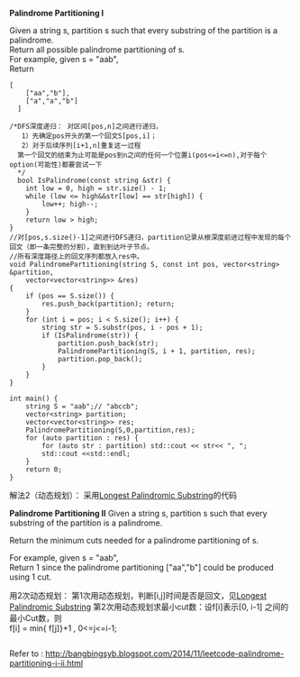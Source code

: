 **Palindrome Partitioning I**

Given a string s, partition s such that every substring of the partition is a palindrome.  
Return all possible palindrome partitioning of s.  
For example, given s = "aab",  
Return    
```
[
    ["aa","b"],
    ["a","a","b"]
  ]
```  

```
/*DFS深度递归： 对区间[pos,n]之间进行递归，
   1）先确定pos开头的第一个回文S[pos,i]；
   2）对于后续序列[i+1,n]重复这一过程
  第一个回文的结束为止可能是pos到n之间的任何一个位置i(pos<=i<=n),对于每个option(可能性)都要尝试一下
  */
  bool IsPalindrome(const string &str) {
	int low = 0, high = str.size() - 1;
	while (low <= high&&str[low] == str[high]) {
		low++; high--;
	}
	return low > high;
}
//对[pos,s.size()-1]之间进行DFS递归，partition记录从根深度前进过程中发现的每个回文（即一条完整的分割），直到到达叶子节点。
//所有深度路径上的回文序列都放入res中。
void PalindromePartitioning(string S, const int pos, vector<string> &partition,
	vector<vector<string>> &res) 
{
	if (pos == S.size()) {
		res.push_back(partition); return;
	}
	for (int i = pos; i < S.size(); i++) {
		string str = S.substr(pos, i - pos + 1);
		if (IsPalindrome(str)) {
			partition.push_back(str);
			PalindromePartitioning(S, i + 1, partition, res);
			partition.pop_back();
		}
	}
}

int main() {
	string S = "aab";// "abccb";
	vector<string> partition;
	vector<vector<string>> res;
	PalindromePartitioning(S,0,partition,res);
	for (auto partition : res) {
		for (auto str : partition) std::cout << str<< ", ";
		std::cout <<std::endl;
	}
	return 0;
}
```
解法2（动态规划）： 采用[Longest Palindromic Substring](https://github.com/hwdong/data_structure/blob/master/more/LongestPalindromicSubstring.md)的代码
  

**Palindrome Partitioning II**
Given a string s, partition s such that every substring of the partition is a palindrome.  

Return the minimum cuts needed for a palindrome partitioning of s.  

For example, given s = "aab",  
Return 1 since the palindrome partitioning ["aa","b"] could be produced using 1 cut.  

用2次动态规划：
   第1次用动态规划，判断[i,j]时间是否是回文，见[Longest Palindromic Substring](https://github.com/hwdong/data_structure/blob/master/more/LongestPalindromicSubstring.md)
   第2次用动态规划求最小cut数：设f[i]表示[0, i-1] 之间的最小Cut数，则   
        f[i] = min{ f[j]}+1 ,  0<=j<=i-1;
```
```

Refer to :
   http://bangbingsyb.blogspot.com/2014/11/leetcode-palindrome-partitioning-i-ii.html

